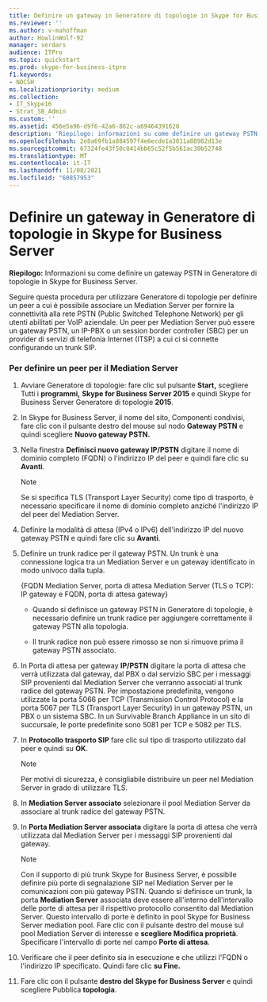 ```yaml
---
title: Definire un gateway in Generatore di topologie in Skype for Business Server
ms.reviewer: ''
ms.author: v-mahoffman
author: HowlinWolf-92
manager: serdars
audience: ITPro
ms.topic: quickstart
ms.prod: skype-for-business-itpro
f1.keywords:
- NOCSH
ms.localizationpriority: medium
ms.collection:
- IT_Skype16
- Strat_SB_Admin
ms.custom: ''
ms.assetid: 456e5a96-d9f6-42a6-862c-a69464391628
description: 'Riepilogo: informazioni su come definire un gateway PSTN in Generatore di topologie in Skype for Business Server.'
ms.openlocfilehash: 2e8a69fb1a884597f4e6ecde1a3811a88982d13e
ms.sourcegitcommit: 67324fe43f50c8414bb65c52f5b561ac30b52748
ms.translationtype: MT
ms.contentlocale: it-IT
ms.lasthandoff: 11/08/2021
ms.locfileid: "60857953"
---
```

# <a name="define-a-gateway-in-topology-builder-in-skype-for-business-server"></a>Definire un gateway in Generatore di topologie in Skype for Business Server
 
**Riepilogo:** Informazioni su come definire un gateway PSTN in Generatore di topologie in Skype for Business Server.
  
Seguire questa procedura per utilizzare Generatore di topologie per definire un peer a cui è possibile associare un Mediation Server per fornire la connettività alla rete PSTN (Public Switched Telephone Network) per gli utenti abilitati per VoIP aziendale. Un peer per Mediation Server può essere un gateway PSTN, un IP-PBX o un session border controller (SBC) per un provider di servizi di telefonia Internet (ITSP) a cui ci si connette configurando un trunk SIP.
  
### <a name="to-define-a-peer-for-the-mediation-server"></a>Per definire un peer per il Mediation Server

1. Avviare Generatore di topologie: fare clic sul pulsante **Start,** scegliere Tutti i **programmi,** **Skype for Business Server 2015** e quindi Skype for Business Server Generatore di topologie **2015**.
    
2. In Skype for Business Server, il nome del sito, Componenti condivisi, fare clic con il pulsante destro del mouse sul nodo **Gateway PSTN** e quindi scegliere **Nuovo gateway PSTN.**
3. Nella finestra **Definisci nuovo gateway IP/PSTN** digitare il nome di dominio completo (FQDN) o l'indirizzo IP del peer e quindi fare clic su **Avanti**.
    
    > [!NOTE]
    > Se si specifica TLS (Transport Layer Security) come tipo di trasporto, è necessario specificare il nome di dominio completo anziché l'indirizzo IP del peer del Mediation Server. 
  
4. Definire la modalità di attesa (IPv4 o IPv6) dell'indirizzo IP del nuovo gateway PSTN e quindi fare clic su **Avanti**.

5. Definire un trunk radice per il gateway PSTN. Un trunk è una connessione logica tra un Mediation Server e un gateway identificato in modo univoco dalla tupla.
    
    {FQDN Mediation Server, porta di attesa Mediation Server (TLS o TCP): IP gateway e FQDN, porta di attesa gateway}
    
     - Quando si definisce un gateway PSTN in Generatore di topologie, è necessario definire un trunk radice per aggiungere correttamente il gateway PSTN alla topologia.
    
     - Il trunk radice non può essere rimosso se non si rimuove prima il gateway PSTN associato.
    
6. In Porta di attesa per gateway **IP/PSTN** digitare la porta di attesa che verrà utilizzata dal gateway, dal PBX o dal servizio SBC per i messaggi SIP provenienti dal Mediation Server che verranno associati al trunk radice del gateway PSTN. Per impostazione predefinita, vengono utilizzate la porta 5066 per TCP (Transmission Control Protocol) e la porta 5067 per TLS (Transport Layer Security) in un gateway PSTN, un PBX o un sistema SBC. In un Survivable Branch Appliance in un sito di succursale, le porte predefinite sono 5081 per TCP e 5082 per TLS.
    
7. In **Protocollo trasporto SIP** fare clic sul tipo di trasporto utilizzato dal peer e quindi su **OK**.
    
    > [!NOTE]
    > Per motivi di sicurezza, è consigliabile distribuire un peer nel Mediation Server in grado di utilizzare TLS. 
  
8. In **Mediation Server associato** selezionare il pool Mediation Server da associare al trunk radice del gateway PSTN.
    
9. In **Porta Mediation Server associata** digitare la porta di attesa che verrà utilizzata dal Mediation Server per i messaggi SIP provenienti dal gateway.
    
    > [!NOTE]
    > Con il supporto di più trunk Skype for Business Server, è possibile definire più porte di segnalazione SIP nel Mediation Server per le comunicazioni con più gateway PSTN. Quando si definisce un trunk, la porta **Mediation Server** associata deve essere all'interno dell'intervallo delle porte di attesa per il rispettivo protocollo consentito dal Mediation Server. Questo intervallo di porte è definito in pool Skype for Business Server mediation pool. Fare clic con il pulsante destro del mouse sul pool Mediation Server di interesse e **scegliere Modifica proprietà**. Specificare l'intervallo di porte nel campo **Porte di attesa**.
  
10. Verificare che il peer definito sia in esecuzione e che utilizzi l'FQDN o l'indirizzo IP specificato. Quindi fare clic **su Fine.**
    
11. Fare clic con il pulsante **destro del Skype for Business Server** e quindi scegliere Pubblica **topologia**.
    

